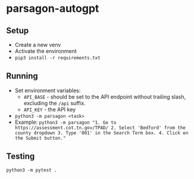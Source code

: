 # parsagon-autogpt

## Setup
- Create a new venv
- Activate the environment
- `pip3 install -r requirements.txt`

## Running
- Set environment variables:
  - `API_BASE` - should be set to the API endpoint without trailing slash, excluding the `/api` suffix.
  - `API_KEY` - the API key
- `python3 -m parsagon <task>`
- Example: `python3 -m parsagon "1. Go to https://assessment.cot.tn.gov/TPAD/ 2. Select 'Bedford' from the county dropdown 3. Type '001' in the Search Term box. 4. Click on the Submit button."`

## Testing
`python3 -m pytest .`